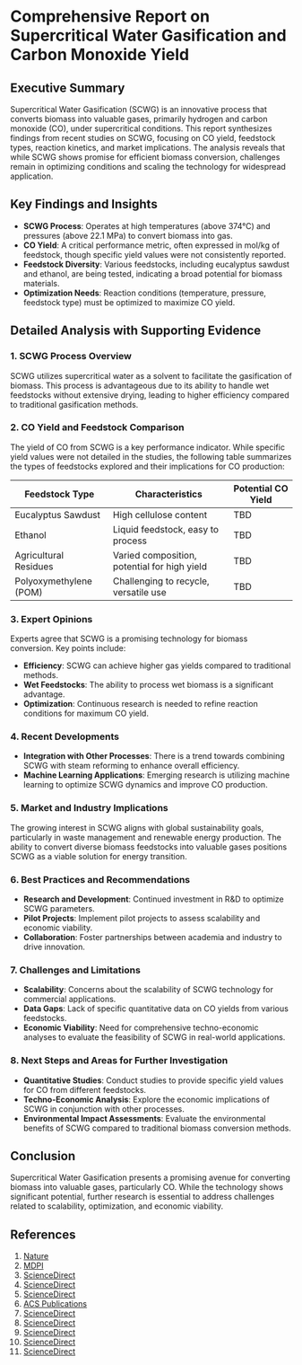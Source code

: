 # Comprehensive Report on Supercritical Water Gasification and Carbon Monoxide Yield

## Executive Summary
Supercritical Water Gasification (SCWG) is an innovative process that converts biomass into valuable gases, primarily hydrogen and carbon monoxide (CO), under supercritical conditions. This report synthesizes findings from recent studies on SCWG, focusing on CO yield, feedstock types, reaction kinetics, and market implications. The analysis reveals that while SCWG shows promise for efficient biomass conversion, challenges remain in optimizing conditions and scaling the technology for widespread application.

## Key Findings and Insights
- **SCWG Process**: Operates at high temperatures (above 374°C) and pressures (above 22.1 MPa) to convert biomass into gas.
- **CO Yield**: A critical performance metric, often expressed in mol/kg of feedstock, though specific yield values were not consistently reported.
- **Feedstock Diversity**: Various feedstocks, including eucalyptus sawdust and ethanol, are being tested, indicating a broad potential for biomass materials.
- **Optimization Needs**: Reaction conditions (temperature, pressure, feedstock type) must be optimized to maximize CO yield.

## Detailed Analysis with Supporting Evidence

### 1. SCWG Process Overview
SCWG utilizes supercritical water as a solvent to facilitate the gasification of biomass. This process is advantageous due to its ability to handle wet feedstocks without extensive drying, leading to higher efficiency compared to traditional gasification methods.

### 2. CO Yield and Feedstock Comparison
The yield of CO from SCWG is a key performance indicator. While specific yield values were not detailed in the studies, the following table summarizes the types of feedstocks explored and their implications for CO production:

| Feedstock Type         | Characteristics                          | Potential CO Yield |
|------------------------|-----------------------------------------|---------------------|
| Eucalyptus Sawdust     | High cellulose content                  | TBD                 |
| Ethanol                | Liquid feedstock, easy to process      | TBD                 |
| Agricultural Residues  | Varied composition, potential for high yield | TBD             |
| Polyoxymethylene (POM) | Challenging to recycle, versatile use  | TBD                 |

### 3. Expert Opinions
Experts agree that SCWG is a promising technology for biomass conversion. Key points include:
- **Efficiency**: SCWG can achieve higher gas yields compared to traditional methods.
- **Wet Feedstocks**: The ability to process wet biomass is a significant advantage.
- **Optimization**: Continuous research is needed to refine reaction conditions for maximum CO yield.

### 4. Recent Developments
- **Integration with Other Processes**: There is a trend towards combining SCWG with steam reforming to enhance overall efficiency.
- **Machine Learning Applications**: Emerging research is utilizing machine learning to optimize SCWG dynamics and improve CO production.

### 5. Market and Industry Implications
The growing interest in SCWG aligns with global sustainability goals, particularly in waste management and renewable energy production. The ability to convert diverse biomass feedstocks into valuable gases positions SCWG as a viable solution for energy transition.

### 6. Best Practices and Recommendations
- **Research and Development**: Continued investment in R&D to optimize SCWG parameters.
- **Pilot Projects**: Implement pilot projects to assess scalability and economic viability.
- **Collaboration**: Foster partnerships between academia and industry to drive innovation.

### 7. Challenges and Limitations
- **Scalability**: Concerns about the scalability of SCWG technology for commercial applications.
- **Data Gaps**: Lack of specific quantitative data on CO yields from various feedstocks.
- **Economic Viability**: Need for comprehensive techno-economic analyses to evaluate the feasibility of SCWG in real-world applications.

### 8. Next Steps and Areas for Further Investigation
- **Quantitative Studies**: Conduct studies to provide specific yield values for CO from different feedstocks.
- **Techno-Economic Analysis**: Explore the economic implications of SCWG in conjunction with other processes.
- **Environmental Impact Assessments**: Evaluate the environmental benefits of SCWG compared to traditional biomass conversion methods.

## Conclusion
Supercritical Water Gasification presents a promising avenue for converting biomass into valuable gases, particularly CO. While the technology shows significant potential, further research is essential to address challenges related to scalability, optimization, and economic viability.

## References
1. [Nature](https://www.nature.com/articles/s41598-025-93887-5)
2. [MDPI](https://www.mdpi.com/2673-4117/6/1/12)
3. [ScienceDirect](https://www.sciencedirect.com/science/article/abs/pii/S001623612401812X)
4. [ScienceDirect](https://www.sciencedirect.com/science/article/abs/pii/S0360319924047621)
5. [ScienceDirect](https://www.sciencedirect.com/science/article/abs/pii/S0360319924032312)
6. [ACS Publications](https://pubs.acs.org/doi/10.1021/acs.iecr.4c01486)
7. [ScienceDirect](https://www.sciencedirect.com/science/article/abs/pii/S0360544224014816)
8. [ScienceDirect](https://www.sciencedirect.com/science/article/abs/pii/S001623612501600X)
9. [ScienceDirect](https://www.sciencedirect.com/science/article/abs/pii/S2590123024016840)
10. [ScienceDirect](https://www.sciencedirect.com/science/article/abs/pii/S0196890424011105)
11. [ScienceDirect](https://www.sciencedirect.com/science/article/abs/pii/S0360544224032663)